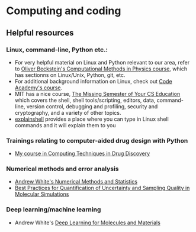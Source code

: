 # Computing and coding

## Helpful resources

### Linux, command-line, Python etc.:
- For very helpful material on Linux and Python relevant to our area, refer to [Oliver Beckstein's Computational Methods in Physics course](https://asu-compmethodsphysics-phy494.github.io/ASU-PHY494/overview/), which has sectionns on Linux/Unix, Python, git, etc.
- For additional background information on Linux, check out [Code Academy's course](https://www.codecademy.com/learn/learn-the-command-line).
- MIT has a nice course, [The Missing Semester of Your CS Education](https://missing.csail.mit.edu/) which covers the shell, shell tools/scripting, editors, data, command-line, version control, debugging and profiling, security and cryptography, and a variety of other topics.
- [explainshell](https://explainshell.com/explain?cmd=ssh++-Fc+-N+-f+hs) provides a place where you can type in Linux shell commands and it will explain them to you

### Trainings relating to computer-aided drug design with Python
- [My course in Computing Techniques in Drug Discovery](https://github.com/MobleyLab/drug-computing)

### Numerical methods and error analysis
- [Andrew White's Numerical Methods and Statistics](https://whitead.github.io/numerical_stats/)
- [Best Practices for Quantification of Uncertainty and Sampling Quality in Molecular Simulations](https://www.livecomsjournal.org/index.php/livecoms/article/view/v1i1e5067)

### Deep learning/machine learning
- Andrew White's [Deep Learning for Molecules and Materials](https://dmol.pub/intro.html)
